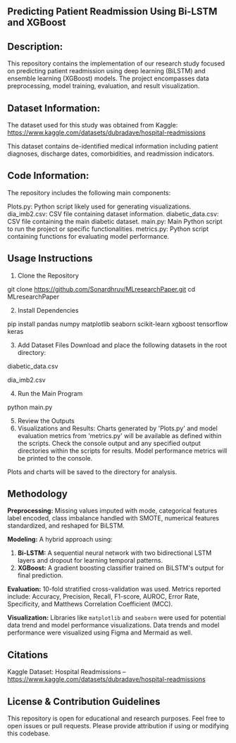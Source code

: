 ## Predicting Patient Readmission Using Bi-LSTM and XGBoost

## Description: 

This repository contains the implementation of our research study focused on predicting patient readmission using deep learning (BiLSTM) and ensemble learning (XGBoost) models. The project encompasses data preprocessing, model training, evaluation, and result visualization.

## Dataset Information:

The dataset used for this study was obtained from Kaggle:
https://www.kaggle.com/datasets/dubradave/hospital-readmissions

This dataset contains de-identified medical information including patient diagnoses, discharge dates, comorbidities, and readmission indicators.

## Code Information:

The repository includes the following main components:

Plots.py: Python script likely used for generating visualizations.
dia_imb2.csv: CSV file containing dataset information.
diabetic_data.csv: CSV file containing the main diabetic dataset.
main.py: Main Python script to run the project or specific functionalities.
metrics.py: Python script containing functions for evaluating model performance.

## Usage Instructions

1. Clone the Repository
   
git clone https://github.com/Sonardhruv/MLresearchPaper.git
cd MLresearchPaper

2. Install Dependencies

pip install pandas numpy matplotlib seaborn scikit-learn xgboost tensorflow keras


3. Add Dataset Files
Download and place the following datasets in the root directory:

diabetic_data.csv

dia_imb2.csv

4. Run the Main Program

python main.py

5. Review the Outputs
6. Visualizations and Results:
Charts generated by 'Plots.py' and model evaluation metrics from 'metrics.py' will be available as defined within the scripts. Check the console output and any specified output directories within the scripts for results.
Model performance metrics will be printed to the console.

Plots and charts will be saved to the directory for analysis.

## Methodology

**Preprocessing:** Missing values imputed with mode, categorical features label encoded, class imbalance handled with SMOTE, numerical features standardized, and reshaped for BiLSTM.

**Modeling:** A hybrid approach using:
1.  **Bi-LSTM:** A sequential neural network with two bidirectional LSTM layers and dropout for learning temporal patterns.
2.  **XGBoost:** A gradient boosting classifier trained on BiLSTM's output for final prediction.

**Evaluation:** 10-fold stratified cross-validation was used. Metrics reported include: Accuracy, Precision, Recall, F1-score, AUROC, Error Rate, Specificity, and Matthews Correlation Coefficient (MCC).

**Visualization:** Libraries like `matplotlib` and `seaborn` were used for potential data trend and model performance visualizations. Data trends and model performance were visualized using Figma and Mermaid as well.

## Citations

Kaggle Dataset: Hospital Readmissions – https://www.kaggle.com/datasets/dubradave/hospital-readmissions

## License & Contribution Guidelines
This repository is open for educational and research purposes.
Feel free to open issues or pull requests.
Please provide attribution if using or modifying this codebase.


